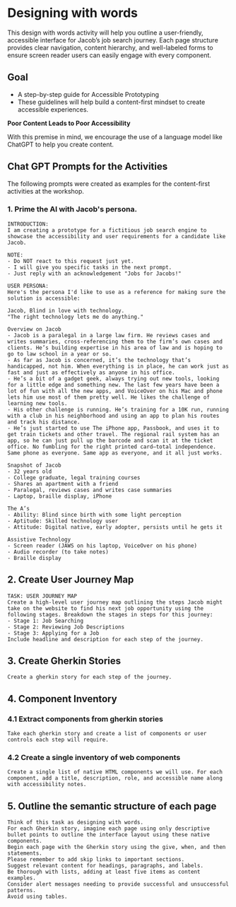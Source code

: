 # Designing with words

This design with words activity will help you outline a user-friendly, accessible interface for Jacob’s job search journey. Each page structure provides clear navigation, content hierarchy, and well-labeled forms to ensure screen reader users can easily engage with every component.

## Goal

- A step-by-step guide for Accessible Prototyping
- These guidelines will help build a content-first mindset to create accessible experiences.

**Poor Content Leads to Poor Accessibility**

With this premise in mind, we encourage the use of a language model like ChatGPT to help you create content. 

## Chat GPT Prompts for the Activities
The following prompts were created as examples for the content-first activities at the workshop. 

### 1. Prime the AI with Jacob's persona.
```
INTRODUCTION:
I am creating a prototype for a fictitious job search engine to showcase the accessibility and user requirements for a candidate like Jacob. 

NOTE:
- Do NOT react to this request just yet.
- I will give you specific tasks in the next prompt.
- Just reply with an acknowledgement "Jobs for Jacobs!" 

USER PERSONA:
Here's the persona I'd like to use as a reference for making sure the solution is accessible:

Jacob, Blind in love with technology.
"The right technology lets me do anything."

Overview on Jacob
- Jacob is a paralegal in a large law firm. He reviews cases and writes summaries, cross-referencing them to the firm’s own cases and clients. He’s building expertise in his area of law and is hoping to go to law school in a year or so.
- As far as Jacob is concerned, it’s the technology that’s handicapped, not him. When everything is in place, he can work just as fast and just as effectively as anyone in his office.
- He’s a bit of a gadget geek, always trying out new tools, looking for a little edge and something new. The last few years have been a lot of fun with all the new apps, and VoiceOver on his Mac and phone lets him use most of them pretty well. He likes the challenge of learning new tools.
- His other challenge is running. He’s training for a 10K run, running with a club in his neighborhood and using an app to plan his routes and track his distance.
- He’s just started to use The iPhone app, Passbook, and uses it to get train tickets and other travel. The regional rail system has an app, so he can just pull up the barcode and scan it at the ticket office. No fumbling for the right printed card—total independence. Same phone as everyone. Same app as everyone, and it all just works.

Snapshot of Jacob
- 32 years old
- College graduate, legal training courses
- Shares an apartment with a friend
- Paralegal, reviews cases and writes case summaries
- Laptop, braille display, iPhone

The A’s
- Ability: Blind since birth with some light perception
- Aptitude: Skilled technology user
- Attitude: Digital native, early adopter, persists until he gets it

Assistive Technology
- Screen reader (JAWS on his laptop, VoiceOver on his phone)
- Audio recorder (to take notes)
- Braille display
```

## 2. Create User Journey Map

```
TASK: USER JOURNEY MAP
Create a high-level user journey map outlining the steps Jacob might take on the website to find his next job opportunity using the following stages. Breakdown the stages in steps for this journey: 
- Stage 1: Job Searching
- Stage 2: Reviewing Job Descriptions
- Stage 3: Applying for a Job
Include headline and description for each step of the journey.
```

## 3. Create Gherkin Stories

```
Create a gherkin story for each step of the journey.
```

## 4. Component Inventory

### 4.1 Extract components from gherkin stories
```
Take each gherkin story and create a list of components or user controls each step will require.
```

### 4.2 Create a single inventory of web components
```
Create a single list of native HTML components we will use. For each component, add a title, description, role, and accessible name along with accessibility notes.
```

## 5. Outline the semantic structure of each page
```
Think of this task as designing with words.
For each Gherkin story, imagine each page using only descriptive bullet points to outline the interface layout using these native components.
Begin each page with the Gherkin story using the give, when, and then statements.
Please remember to add skip links to important sections.
Suggest relevant content for headings, paragraphs, and labels.
Be thorough with lists, adding at least five items as content examples.
Consider alert messages needing to provide successful and unsuccessful patterns.
Avoid using tables. 

```

